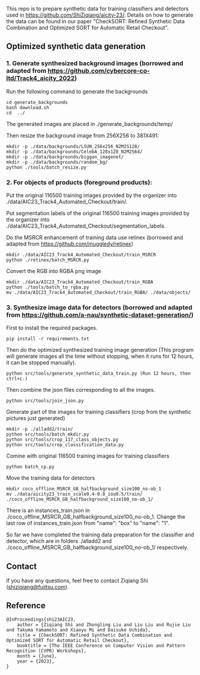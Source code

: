 This repo is to prepare synthetic data for training classifiers and detectors used in https://github.com/ShiZiqiang/aicity-23/. Details on how to generate the data can be found in our paper "CheckSORT: Refined Synthetic Data Combination and Optimized SORT for Automatic Retail Checkout".

## Optimized synthetic data generation

### 1. Generate synthesized background images (borrowed and adapted from https://github.com/cybercore-co-ltd/Track4_aicity_2022)

Run the following command to generate the backgrounds
```
cd generate_backgrounds
bash download.sh
cd  ../
```
The generated images are placed in ./generate_backgrounds/temp/

Then resize the background image from 256X256 to 381X491:
```
mkdir -p ./data/backgrounds/LSUN_256x256_N2M2S128/
mkdir -p ./data/backgrounds/CelebA_128x128_N2M2S64/
mkdir -p ./data/backgrounds/biggan_imagenet/
mkdir -p ./data/backgrounds/random_bg/
python ./tools/batch_resize.py
```

### 2. For objects of products (foreground products):

Put the original 116500 training images provided by the organizer into ./data/AIC23_Track4_Automated_Checkout/train/.

Put segmentation labels of the original 116500  training images provided by the organizer into
./data/AIC23_Track4_Automated_Checkout/segmentation_labels.

Do the MSRCR enhancement of training data 
use retinex (borrowed and adapted from https://github.com/muggledy/retinex)
```
mkdir ./data/AIC23_Track4_Automated_Checkout/train_MSRCR
python ./retinex/batch_MSRCR.py
```

Convert the RGB into RGBA png image
```
mkdir ./data/AIC23_Track4_Automated_Checkout/train_RGBA
python ./tools/batch_to_rgba.py
mv ./data/AIC23_Track4_Automated_Checkout/train_RGBA/ ./data/objects/
```

### 3. Synthesize image data for detectors (borrowed and adapted from https://github.com/a-nau/synthetic-dataset-generation/)

First to install the required packages.
```
pip install -r requirements.txt
```

Then do the optimized synthesized training image generation (This program will generate images all the time without stopping, when it runs for 12 hours, it can be stopped manually).
```
python src/tools/generate_synthetic_data_train.py (Run 12 hours, then ctrl+c.)
```

Then combine the json files corresponding to all the images.
```
python src/tools/join_json.py
```

Generate part of the images for training classifiers (crop from the synthetic pictures just generated)
```
mkdir -p ./alladd2/train/
python src/tools/batch_mkdir.py
python src/tools/crop_117_class_objects.py
python src/tools/crop_classification_data.py
```

Comine with original 116500 training images for training classifiers
```
python batch_cp.py
```

Move the training data for detectors
```
mkdir coco_offline_MSRCR_GB_halfbackground_size100_no-ob_1
mv ./data/aicity23_train_scale0.4-0.8_iou0.5/train/ ./coco_offline_MSRCR_GB_halfbackground_size100_no-ob_1/
```
There is an instances_train.json in ./coco_offline_MSRCR_GB_halfbackground_size100_no-ob_1.
Change the last row of instances_train.json from "name": "box" to "name": "1".

So far we have completed the training data preparation for the classifier and detector, which are in folders ./alladd2 and ./coco_offline_MSRCR_GB_halfbackground_size100_no-ob_1/ respectively.


## Contact

If you have any questions, feel free to contact Ziqiang Shi (shiziqiang@fujitsu.com).

## Reference
```
@InProceedings{shi23AIC23,
	author = {Ziqiang Shi and Zhongling Liu and Liu Liu and Rujie Liu and Takuma Yamamoto and Xiaoyu Mi and Daisuke Uchida},
	title = {CheckSORT: Refined Synthetic Data Combination and Optimized SORT for Automatic Retail Checkout},
	booktitle = {The IEEE Conference on Computer Vision and Pattern Recognition (CVPR) Workshops},
	month = {June},
	year = {2023},
}
```
